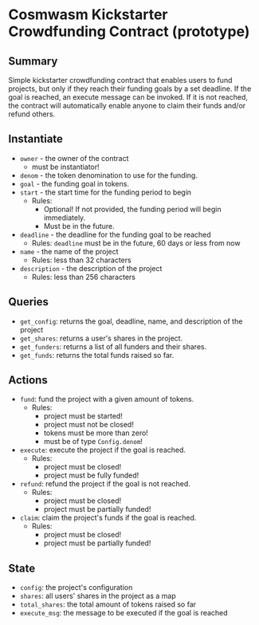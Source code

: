# Cosmwasm Kickstarter Crowdfunding Contract (prototype)

## Summary 
Simple kickstarter crowdfunding contract that enables users to fund projects, but only if they reach their funding goals by a set deadline. If the goal is reached, an execute message can be invoked. If it is not reached, the contract will automatically enable anyone to claim their funds and/or refund others.

## Instantiate 
* `owner` - the owner of the contract
  * must be instantiator!
* `denom` - the token denomination to use for the funding.
* `goal` - the funding goal in tokens.
* `start` - the start time for the funding period to begin
  * Rules: 
    * Optional! If not provided, the funding period will begin immediately.
    * Must be in the future.
* `deadline` - the deadline for the funding goal to be reached
  * Rules: `deadline` must be in the future, 60 days or less from now 
* `name` - the name of the project 
  * Rules: less than 32 characters
* `description` - the description of the project 
  * Rules: less than 256 characters

## Queries 
* `get_config`: returns the goal, deadline, name, and description of the project
* `get_shares`: returns a user's shares in the project.
* `get_funders`: returns a list of all funders and their shares.
* `get_funds`: returns the total funds raised so far.

## Actions
* `fund`: fund the project with a given amount of tokens.
  * Rules: 
    * project must be started!
    * project must not be closed!
    * tokens must be more than zero!
    * must be of type `Config.denom`!
* `execute`: execute the project if the goal is reached.
  * Rules: 
    * project must be closed!
    * project must be fully funded!
* `refund`: refund the project if the goal is not reached.
  * Rules: 
    * project must be closed!
    * project must be partially funded!
* `claim`: claim the project's funds if the goal is reached.
  * Rules: 
    * project must be closed!
    * project must be partially funded!

## State 
* `config`: the project's configuration
* `shares`: all users' shares in the project as a map
* `total_shares`: the total amount of tokens raised so far
* `execute_msg`: the message to be executed if the goal is reached